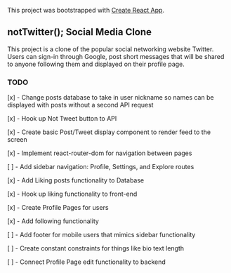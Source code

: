 This project was bootstrapped with [Create React App](https://github.com/facebook/create-react-app).

## notTwitter(); Social Media Clone

This project is a clone of the popular social networking website Twitter. Users can sign-in through Google, post short messages that will be shared to anyone following them and displayed on their profile page.

### TODO

[x] - Change posts database to take in user nickname so names can be displayed with posts without a second API request

[x] - Hook up Not Tweet button to API

[x] - Create basic Post/Tweet display component to render feed to the screen

[x] - Implement react-router-dom for navigation between pages

[ ] - Add sidebar navigation: Profile, Settings, and Explore routes

[x] - Add Liking posts functionality to Database

[x] - Hook up liking functionality to front-end

[x] - Create Profile Pages for users

[x] - Add following functionality

[ ] - Add footer for mobile users that mimics sidebar functionality

[ ] - Create constant constraints for things like bio text length

[ ] - Connect Profile Page edit functionality to backend
